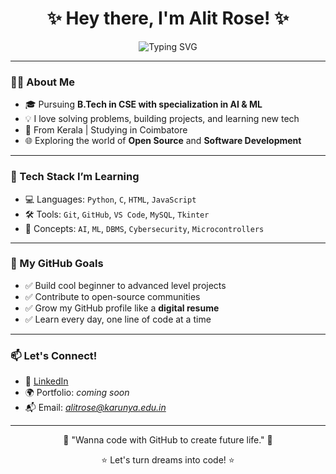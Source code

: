 <h1 align="center">✨ Hey there, I'm Alit Rose! ✨</h1>

<p align="center">
  <img src="https://readme-typing-svg.herokuapp.com?font=Fira+Code&size=25&pause=1000&color=00F7FF&width=435&lines=B.Tech+AI+%26+ML+Student;Aspiring+Full-Stack+Developer;Open+Source+Contributor;Future-ready+with+GitHub!" alt="Typing SVG" />
</p>

---

### 👩‍💻 About Me
  
- 🎓 Pursuing **B.Tech in CSE with specialization in AI & ML**  
- 💡 I love solving problems, building projects, and learning new tech  
- 📍 From Kerala | Studying in Coimbatore  
- 🌐 Exploring the world of **Open Source** and **Software Development**

---

### 🚀 Tech Stack I’m Learning

- 💻 Languages: `Python`, `C`, `HTML`, `JavaScript`
- 🛠️ Tools: `Git`, `GitHub`, `VS Code`, `MySQL`, `Tkinter`
- 🧠 Concepts: `AI`, `ML`, `DBMS`, `Cybersecurity`, `Microcontrollers`

---

### 🌟 My GitHub Goals

- ✅ Build cool beginner to advanced level projects  
- ✅ Contribute to open-source communities  
- ✅ Grow my GitHub profile like a **digital resume**  
- ✅ Learn every day, one line of code at a time  

---

### 📫 Let's Connect!

- 💼 [LinkedIn](https://www.linkedin.com/in/YOUR-LINK-HERE)  
- 🌍 Portfolio: *coming soon*  
- 📬 Email: *alitrose@karunya.edu.in*

---

<p align="center">💬 "Wanna code with GitHub to create future life." 🌈</p>
<p align="center">⭐ Let's turn dreams into code! ⭐</p>

